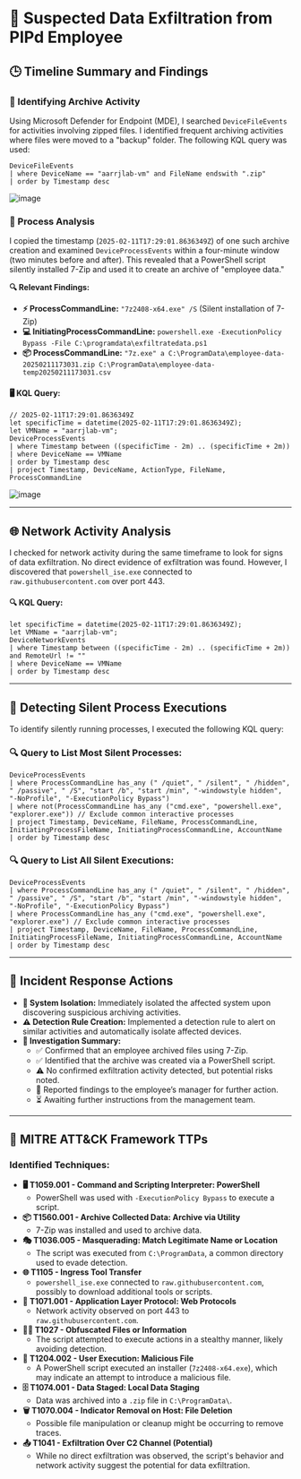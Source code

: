 
# 🛑 Suspected Data Exfiltration from PIPd Employee

## 🕒 Timeline Summary and Findings

### 📂 Identifying Archive Activity
Using Microsoft Defender for Endpoint (MDE), I searched `DeviceFileEvents` for activities involving zipped files. I identified frequent archiving activities where files were moved to a "backup" folder. The following KQL query was used:

```kql
DeviceFileEvents
| where DeviceName == "aarrjlab-vm" and FileName endswith ".zip"
| order by Timestamp desc
```

![image](https://github.com/user-attachments/assets/4d77194b-e600-453a-95a6-e8551cf8ef17)


### 🔎 Process Analysis
I copied the timestamp (`2025-02-11T17:29:01.8636349Z`) of one such archive creation and examined `DeviceProcessEvents` within a four-minute window (two minutes before and after). This revealed that a PowerShell script silently installed 7-Zip and used it to create an archive of "employee data."

**🔍 Relevant Findings:**
- **⚡ ProcessCommandLine:** `"7z2408-x64.exe" /S` (Silent installation of 7-Zip)
- **💻 InitiatingProcessCommandLine:** `powershell.exe -ExecutionPolicy Bypass -File C:\programdata\exfiltratedata.ps1`
- **📦 ProcessCommandLine:** `"7z.exe" a C:\ProgramData\employee-data-20250211173031.zip C:\ProgramData\employee-data-temp20250211173031.csv`

#### 🖥️ KQL Query:
```kql
// 2025-02-11T17:29:01.8636349Z
let specificTime = datetime(2025-02-11T17:29:01.8636349Z);
let VMName = "aarrjlab-vm";
DeviceProcessEvents
| where Timestamp between ((specificTime - 2m) .. (specificTime + 2m))
| where DeviceName == VMName
| order by Timestamp desc
| project Timestamp, DeviceName, ActionType, FileName, ProcessCommandLine
```

![image](https://github.com/user-attachments/assets/52bf7601-cc07-40e4-9a26-a069116d0adb)


---
## 🌐 Network Activity Analysis
I checked for network activity during the same timeframe to look for signs of data exfiltration. No direct evidence of exfiltration was found. However, I discovered that `powershell_ise.exe` connected to `raw.githubusercontent.com` over port 443.

#### 🔍 KQL Query:
```kql
let specificTime = datetime(2025-02-11T17:29:01.8636349Z);
let VMName = "aarrjlab-vm";
DeviceNetworkEvents
| where Timestamp between ((specificTime - 2m) .. (specificTime + 2m)) and RemoteUrl != ""
| where DeviceName == VMName
| order by Timestamp desc
```

---
## 🤫 Detecting Silent Process Executions
To identify silently running processes, I executed the following KQL query:

### 🔍 Query to List Most Silent Processes:
```kql
DeviceProcessEvents
| where ProcessCommandLine has_any (" /quiet", " /silent", " /hidden", " /passive", " /S", "start /b", "start /min", "-windowstyle hidden", "-NoProfile", "-ExecutionPolicy Bypass")
| where not(ProcessCommandLine has_any ("cmd.exe", "powershell.exe", "explorer.exe")) // Exclude common interactive processes
| project Timestamp, DeviceName, FileName, ProcessCommandLine, InitiatingProcessFileName, InitiatingProcessCommandLine, AccountName
| order by Timestamp desc
```

### 🔍 Query to List All Silent Executions:
```kql
DeviceProcessEvents
| where ProcessCommandLine has_any (" /quiet", " /silent", " /hidden", " /passive", " /S", "start /b", "start /min", "-windowstyle hidden", "-NoProfile", "-ExecutionPolicy Bypass")
| where ProcessCommandLine has_any ("cmd.exe", "powershell.exe", "explorer.exe") // Exclude common interactive processes
| project Timestamp, DeviceName, FileName, ProcessCommandLine, InitiatingProcessFileName, InitiatingProcessCommandLine, AccountName
| order by Timestamp desc
```

---
## 🚨 Incident Response Actions
- **🔴 System Isolation:** Immediately isolated the affected system upon discovering suspicious archiving activities.
- **⚠️ Detection Rule Creation:** Implemented a detection rule to alert on similar activities and automatically isolate affected devices.
- **📌 Investigation Summary:**
  - ✅ Confirmed that an employee archived files using 7-Zip.
  - ✅ Identified that the archive was created via a PowerShell script.
  - ⚠️ No confirmed exfiltration activity detected, but potential risks noted.
  - 📢 Reported findings to the employee’s manager for further action.
  - ⏳ Awaiting further instructions from the management team.

---
## 🎯 MITRE ATT&CK Framework TTPs
### **Identified Techniques:**
- **🖥️ T1059.001 - Command and Scripting Interpreter: PowerShell**
  - PowerShell was used with `-ExecutionPolicy Bypass` to execute a script.
- **📦 T1560.001 - Archive Collected Data: Archive via Utility**
  - 7-Zip was installed and used to archive data.
- **🎭 T1036.005 - Masquerading: Match Legitimate Name or Location**
  - The script was executed from `C:\ProgramData`, a common directory used to evade detection.
- **🌐 T1105 - Ingress Tool Transfer**
  - `powershell_ise.exe` connected to `raw.githubusercontent.com`, possibly to download additional tools or scripts.
- **📡 T1071.001 - Application Layer Protocol: Web Protocols**
  - Network activity observed on port 443 to `raw.githubusercontent.com`.
- **🕵️‍♂️ T1027 - Obfuscated Files or Information**
  - The script attempted to execute actions in a stealthy manner, likely avoiding detection.
- **📂 T1204.002 - User Execution: Malicious File**
  - A PowerShell script executed an installer (`7z2408-x64.exe`), which may indicate an attempt to introduce a malicious file.
- **🗄️ T1074.001 - Data Staged: Local Data Staging**
  - Data was archived into a `.zip` file in `C:\ProgramData\`.
- **🗑️ T1070.004 - Indicator Removal on Host: File Deletion**
  - Possible file manipulation or cleanup might be occurring to remove traces.
- **📤 T1041 - Exfiltration Over C2 Channel (Potential)**
  - While no direct exfiltration was observed, the script's behavior and network activity suggest the potential for data exfiltration.
